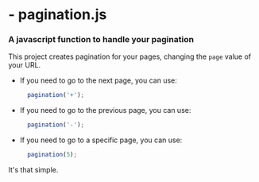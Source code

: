 # - pagination.js
### A javascript function to handle your pagination

This project creates pagination for your pages, changing the ```page``` value of your URL.

  - If you need to go to the next page, you can use:
    ```js
      pagination('+');
    ```

  - If you need to go to the previous page, you can use:
    ```js
      pagination('-');
    ```

  - If you need to go to a specific page, you can use:
    ```js
      pagination(5);
    ```

It's that simple.
